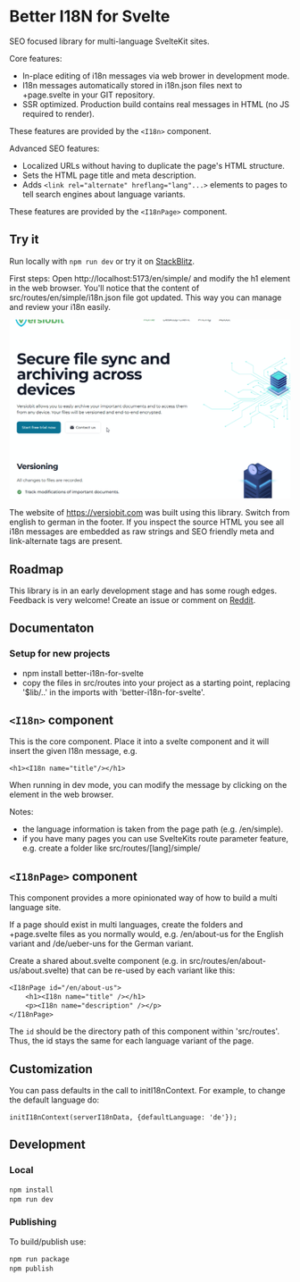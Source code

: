 # Better I18N for Svelte

SEO focused library for multi-language SvelteKit sites.

Core features:

* In-place editing of i18n messages via web brower in development mode.
* I18n messages automatically stored in i18n.json files next to +page.svelte in your GIT repository.
* SSR optimized. Production build contains real messages in HTML (no JS required to render).

These features are provided by the `<I18n>` component.

Advanced SEO features:

* Localized URLs without having to duplicate the page's HTML structure.
* Sets the HTML page title and meta description.
* Adds `<link rel="alternate" hreflang="lang"...>` elements to pages to tell search engines about language variants.

These features are provided by the `<I18nPage>` component.


## Try it

Run locally with `npm run dev` or try it on [StackBlitz](https://stackblitz.com/github/versiobit/better-i18n-for-svelte).

First steps: Open http://localhost:5173/en/simple/ and modify the h1 element in the web browser. You'll notice that the content of src/routes/en/simple/i18n.json file got updated. This way you can manage and review your i18n easily.

![In-Place edit demo](https://raw.githubusercontent.com/versiobit/better-i18n-for-svelte/main/demo.gif)

The website of https://versiobit.com was built using this library. Switch from english to german in the footer.
If you inspect the source HTML you see all i18n messages are embedded as raw strings and SEO friendly meta and link-alternate tags are present.

## Roadmap
This library is in an early development stage and has some rough edges.
Feedback is very welcome! Create an issue or comment on [Reddit]( https://www.reddit.com/r/sveltejs/comments/16lxqe1/better_i18n_for_svelte_with_seo_support/).


## Documentaton

### Setup for new projects

* npm install better-i18n-for-svelte
* copy the files in src/routes into your project as a starting point, replacing '$lib/..' in the imports with 'better-i18n-for-svelte'.


## `<I18n>` component
This is the core component. Place it into a svelte component and it will insert the given I18n message, e.g.

    <h1><I18n name="title"/></h1>

When running in dev mode, you can modify the message by clicking on the element in the web browser.

Notes:
* the language information is taken from the page path (e.g. /en/simple).
* if you have many pages you can use SvelteKits route parameter feature, e.g. create a folder like src/routes/[lang]/simple/

## `<I18nPage>` component
This component provides a more opinionated way of how to build a multi language site.

If a page should exist in multi languages, create the folders and +page.svelte files as you normally would, e.g. /en/about-us for the English variant and /de/ueber-uns for the German variant.

Create a shared about.svelte component (e.g. in src/routes/en/about-us/about.svelte) that can be re-used by each variant like this:
```
<I18nPage id="/en/about-us">
	<h1><I18n name="title" /></h1>
	<p><I18n name="description" /></p>
</I18nPage>
```
The `id` should be the directory path of this component within 'src/routes'. Thus, the id stays the same for each language variant of the page.


## Customization

You can pass defaults in the call to initI18nContext.
For example, to change the default language do:

    initI18nContext(serverI18nData, {defaultLanguage: 'de'});	


## Development

### Local
```bash
npm install
npm run dev
```

### Publishing
To build/publish use:

```bash
npm run package
npm publish
```

